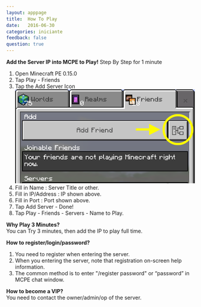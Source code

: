 ```yaml
---
layout: apppage
title:  How To Play
date:   2016-06-30
categories: iniciante
feedback: false
question: true
---
```

**Add the Server IP into MCPE to Play!**
Step By Step for 1 minute   
1. Open Minecraft PE 0.15.0  
2. Tap Play - Friends  
3. Tap the Add Server Icon
![screenshot](/assets/images/addserver.png)
4. Fill in Name : Server Title or other.  
5. Fill in IP/Address : IP shown above.  
6. Fill in Port : Port shown above.  
7. Tap Add Server - Done!  
8. Tap Play - Friends - Servers - Name to Play.  

**Why Play 3 Minutes?**  
You can Try 3 minutes, then add the IP to play full time.

**How to register/login/password?**  
1. You need to register when entering the server.  
2. When you entering the server, note that registration on-screen help information.  
3. The common method is to enter "/register password" or “password” in MCPE chat window.  

**How to become a VIP?**  
You need to contact the owner/admin/op of the server.
